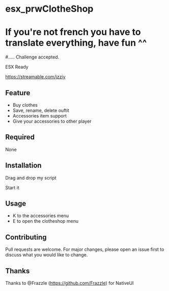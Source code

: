 # esx_prwClotheShop
# If you're not french you have to translate everything, have fun ^^ 


#..... Challenge accepted.


ESX Ready

https://streamable.com/jzziy
## Feature
  - Buy clothes
  - Save, rename, delete ouftit
  - Accessories item support
  - Give your accessories to other player
## Required

None

## Installation 

Drag and drop my script

Start it

## Usage
  - K to the accessories menu
  - E to open the clotheshop menu
## Contributing
Pull requests are welcome. For major changes, please open an issue first to discuss what you would like to change.

## Thanks
Thanks to @FrazzIe (https://github.com/FrazzIe) for NativeUI
